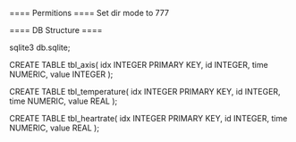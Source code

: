 ==== Permitions ====
Set dir mode to 777


==== DB Structure ====

sqlite3 db.sqlite;

CREATE TABLE tbl_axis( idx INTEGER PRIMARY KEY, id INTEGER, time NUMERIC, value INTEGER );

CREATE TABLE tbl_temperature( idx INTEGER PRIMARY KEY, id INTEGER, time NUMERIC, value REAL );

CREATE TABLE tbl_heartrate( idx INTEGER PRIMARY KEY, id INTEGER, time NUMERIC, value REAL );